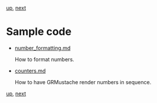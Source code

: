 [up](../../../../GRMustache), [next](sample_code/number_formatting.md)

Sample code
===========

- [number_formatting.md](sample_code/number_formatting.md)

    How to format numbers.

- [counters.md](sample_code/counters.md)
    
    How to have GRMustache render numbers in sequence.

[up](../../../../GRMustache), [next](sample_code/number_formatting.md)
